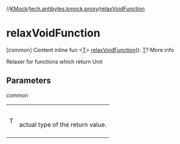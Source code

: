 //[KMock](../../index.md)/[tech.antibytes.kmock.proxy](index.md)/[relaxVoidFunction](relax-void-function.md)



# relaxVoidFunction
[common]
Content
inline fun <[T](relax-void-function.md)> [relaxVoidFunction](relax-void-function.md)(): [T](relax-void-function.md)?
More info


Relaxer for functions which return Unit



## Parameters

common

| | |
|---|---|
| <a name="tech.antibytes.kmock.proxy//relaxVoidFunction/#/PointingToDeclaration/"></a>T| <a name="tech.antibytes.kmock.proxy//relaxVoidFunction/#/PointingToDeclaration/"></a><br><br>actual type of the return value.<br><br>|

